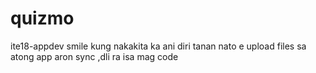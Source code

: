 # quizmo
ite18-appdev
smile kung nakakita ka ani 
diri tanan nato e upload files sa atong app aron sync ,dli ra isa mag code
